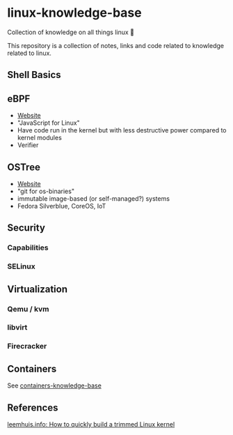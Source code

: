 # linux-knowledge-base
Collection of knowledge on all things linux 🐧

This repository is a collection of notes, links and code related to knowledge related to linux.

## Shell Basics

## eBPF

- [Website](https://ebpf.io/)
- "JavaScript for Linux"
- Have code run in the kernel but with less destructive power compared to kernel modules
- Verifier

## OSTree

- [Website](https://ostreedev.github.io/ostree/)
- "git for os-binaries"
- immutable image-based (or self-managed?) systems
- Fedora Silverblue, CoreOS, IoT

## Security

### Capabilities

### SELinux

## Virtualization

### Qemu / kvm

### libvirt

### Firecracker

## Containers

See [containers-knowledge-base](https://github.com/fwilhe2/containers-knowledge-base/)

## References

[leemhuis.info: How to quickly build a trimmed Linux kernel](https://www.leemhuis.info/files/misc/How%20to%20quickly%20build%20a%20trimmed%20Linux%20kernel%20%e2%80%94%20The%20Linux%20Kernel%20documentation.html)

